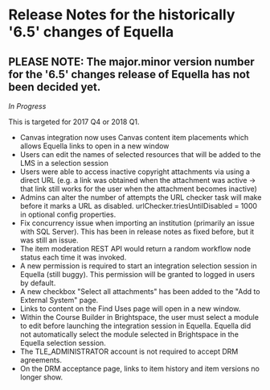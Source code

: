 # Release Notes for the historically '6.5' changes of Equella
## PLEASE NOTE:  The major.minor version number for the '6.5' changes release of Equella has not been decided yet.
*_In Progress_*

This is targeted for 2017 Q4 or 2018 Q1. 

* Canvas integration now uses Canvas content item placements which allows Equella links to open in a new window
* Users can edit the names of selected resources that will be added to the LMS in a selection session
* Users were able to access inactive copyright attachments via using a direct URL (e.g. a link was obtained when the attachment was active -> that link still works for the user when the attachment becomes inactive)
* Admins can alter the number of attempts the URL checker task will make before it marks a URL as disabled.  urlChecker.triesUntilDisabled = 1000 in optional config properties.
* Fix concurrency issue when importing an institution (primarily an issue with SQL Server).  This has been in release notes as fixed before, but it was still an issue.
* The item moderation REST API would return a random workflow node status each time it was invoked.
* A new permission is required to start an integration selection session in Equella (still buggy).  This permission will be granted to logged in users by default.
* A new checkbox "Select all attachments" has been added to the "Add to External System" page.
* Links to content on the Find Uses page will open in a new window.
* Within the Course Builder in Brightspace, the user must select a module to edit before launching the integration session in Equella. Equella did not automatically select the module selected in Brightspace in the Equella selection session.
* The TLE_ADMINISTRATOR account is not required to accept DRM agreements.
* On the DRM acceptance page, links to item history and item versions no longer show.
